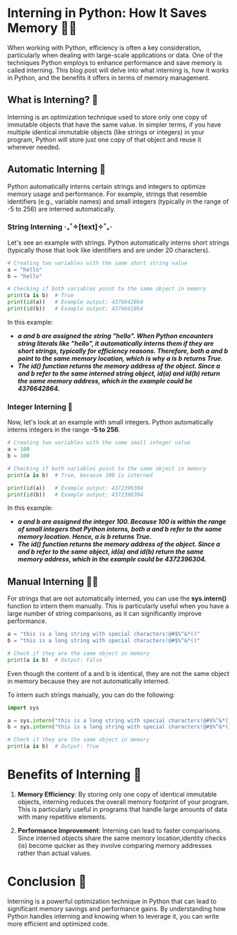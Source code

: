 # Interning in Python: How It Saves Memory 🐍💡

When working with Python, efficiency is often a key consideration, particularly when dealing with large-scale applications or data. One of the techniques Python employs to enhance performance and save memory is called interning. This blog post will delve into what interning is, how it works in Python, and the benefits it offers in terms of memory management.

## What is Interning? 🧠
Interning is an optimization technique used to store only one copy of immutable objects that have the same value. In simpler terms, if you have multiple identical immutable objects (like strings or integers) in your program, Python will store just one copy of that object and reuse it wherever needed.

## Automatic Interning 🤖
Python automatically interns certain strings and integers to optimize memory usage and performance. For example, strings that resemble identifiers (e.g., variable names) and small integers (typically in the range of -5 to 256) are interned automatically.

### String Interning  ‎‧₊˚✧[text]✧˚₊‧
Let's see an example with strings. Python automatically interns short strings (typically those that look like identifiers and are under 20 characters).
```python 
# Creating two variables with the same short string value
a = "hello"
b = "hello"

# Checking if both variables point to the same object in memory
print(a is b)  # True
print(id(a))   # Example output: 4376642864
print(id(b))   # Example output: 4376642864
```
In this example:
- **_a and b are assigned the string "hello". When Python encounters string literals like "hello", it automatically interns them if they are short strings, typically for efficiency reasons. Therefore, both a and b point to the same memory location, which is why a is b returns True._**
- **_The id() function returns the memory address of the object. Since a and b refer to the same interned string object, id(a) and id(b) return the same memory address, which in the example could be 4376642864._**

### Integer Interning  🔢
Now, let's look at an example with small integers. Python automatically interns integers in the range **-5 to 256**.
```python 
# Creating two variables with the same small integer value
a = 100
b = 100

# Checking if both variables point to the same object in memory
print(a is b)  # True, because 100 is interned

print(id(a))   # Example output: 4372396304
print(id(b))   # Example output: 4372396304
```

In this example:

- **_a and b are assigned the integer 100. Because 100 is within the range of small integers that Python interns, both a and b refer to the same memory location. Hence, a is b returns True._**
- **_The id() function returns the memory address of the object. Since a and b refer to the same object, id(a) and id(b) return the same memory address, which in the example could be 4372396304._**


## Manual Interning 🧑‍🔧
For strings that are not automatically interned, you can use the **sys.intern()** function to intern them manually. This is particularly useful when you have a large number of string comparisons, as it can significantly improve performance.
```python 
a = "this is a long string with special characters!@#$%^&*()"
b = "this is a long string with special characters!@#$%^&*()"

# Check if they are the same object in memory
print(a is b)  # Output: False
```
Even though the content of a and b is identical, they are not the same object in memory because they are not automatically interned.

To intern such strings manually, you can do the following:
```python 
import sys

a = sys.intern("this is a long string with special characters!@#$%^&*()")
b = sys.intern("this is a long string with special characters!@#$%^&*()")

# Check if they are the same object in memory
print(a is b)  # Output: True
```

# Benefits of Interning 🌟
1. **Memory Efficiency**: By storing only one copy of identical immutable objects, interning reduces the overall memory footprint of your program. This is particularly useful in programs that handle large amounts of data with many repetitive elements.

2. **Performance Improvement**: Interning can lead to faster comparisons. Since interned objects share the same memory location,identity checks (is) become quicker as they involve comparing memory addresses rather than actual values.


# Conclusion 🎉
Interning is a powerful optimization technique in Python that can lead to significant memory savings and performance gains. By understanding how Python handles interning and knowing when to leverage it, you can write more efficient and optimized code.
